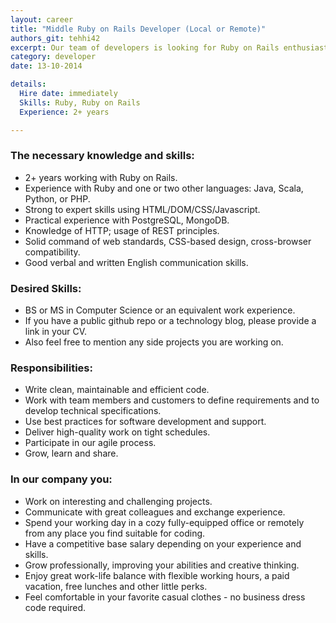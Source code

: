 ```yaml
---
layout: career
title: "Middle Ruby on Rails Developer (Local or Remote)"
authors_git: tehhi42
excerpt: Our team of developers is looking for Ruby on Rails enthusiast, who is willing to join us on site in Lviv or remotely.
category: developer
date: 13-10-2014

details:
  Hire date: immediately
  Skills: Ruby, Ruby on Rails
  Experience: 2+ years

---
```



### The necessary knowledge and skills:

- 2+ years working with Ruby on Rails.
- Experience with Ruby and one or two other languages: Java, Scala, Python, or PHP.
- Strong to expert skills using HTML/DOM/CSS/Javascript.
- Practical experience with PostgreSQL, MongoDB.
- Knowledge of HTTP; usage of REST principles. 
- Solid command of web standards, CSS-based design, cross-browser compatibility.
- Good verbal and written English communication skills.


### Desired Skills:

- BS or MS in Computer Science or an equivalent work experience.
- If you have a public github repo or a technology blog, please provide a link in your CV.
- Also feel free to mention any side projects you are working on.

### Responsibilities:

- Write clean, maintainable and efficient code.
- Work with team members and customers to define requirements and to develop  technical specifications.
- Use best practices for software development and support.
- Deliver high-quality work on tight schedules.
- Participate in our agile process.
- Grow, learn and share.

### In our company you:

- Work on interesting and challenging projects.
- Communicate with great colleagues and exchange experience.
- Spend your working day in a cozy fully-equipped office or remotely from any place you find suitable for coding.
- Have a competitive base salary depending on your experience and skills.
- Grow professionally, improving your abilities and creative thinking.
- Enjoy great work-life balance with flexible working hours, a paid vacation, free lunches and other little perks.
- Feel comfortable in your favorite casual clothes - no business dress code required.

